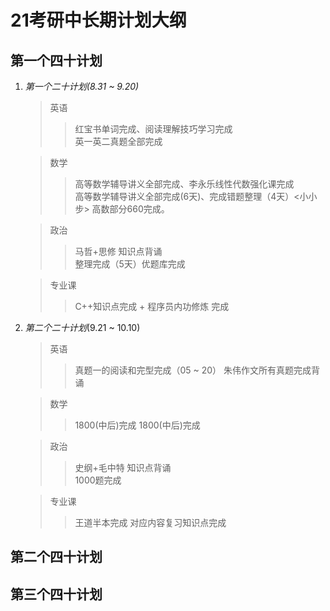 # **21考研中长期计划大纲**
## **第一个四十计划**
1. *第一个二十计划(8.31 ~ 9.20)*
    >英语
    >>红宝书单词完成、阅读理解技巧学习完成  
    >>英一英二真题全部完成  

    >数学  
    >>高等数学辅导讲义全部完成、李永乐线性代数强化课完成  
    >>高等数学辅导讲义全部完成(6天)、完成错题整理（4天）<小小步> 高数部分660完成。

    >政治
    >> 马哲+思修  知识点背诵  
    >> 整理完成（5天）优题库完成

    >专业课
    >> C++知识点完成 + 程序员内功修炼 完成  

2. *第二个二十计划*(9.21 ~ 10.10)
    >英语
    >>真题一的阅读和完型完成（05 ~ 20）
    >>朱伟作文所有真题完成背诵

    >数学  
    >>1800(中后)完成
    >>1800(中后)完成

    >政治
    >> 史纲+毛中特  知识点背诵  
    >> 1000题完成

    >专业课
    >> 王道半本完成
    >> 对应内容复习知识点完成

## 第二个四十计划
## 第三个四十计划
